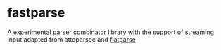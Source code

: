 # fastparse

A experimental parser combinator library with the support of
streaming input adapted from attoparsec and [flatparse](https://github.com/AndrasKovacs/setoidtt/blob/master/setoidtt/flatparse/FlatParse.hs)
